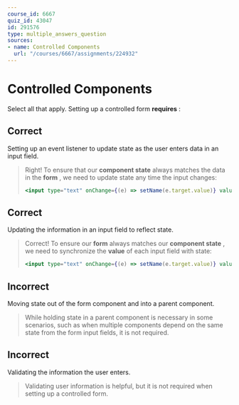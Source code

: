 ```yaml
---
course_id: 6667
quiz_id: 43047
id: 291576
type: multiple_answers_question
sources:
- name: Controlled Components
  url: "/courses/6667/assignments/224932"
---
```


# Controlled Components

Select all that apply. Setting up a controlled form **requires** :

## Correct

Setting up an event listener to update state as the user enters data in an input
field.

> Right! To ensure that our **component state** always matches the data in
> the **form** , we need to update state any time the input changes:
> 
> ```jsx
> <input type="text" onChange={(e) => setName(e.target.value)} value={name} />
> ```

## Correct

Updating the information in an input field to reflect state.

> Correct! To ensure our **form** always matches our **component state** , we need
> to synchronize the **value** of each input field with state:
> 
> ```jsx
> <input type="text" onChange={(e) => setName(e.target.value)} value={name} />
> ```

## Incorrect

Moving state out of the form component and into a parent component.

> While holding state in a parent component is necessary in some scenarios, such
> as when multiple components depend on the same state from the form input fields,
> it is not required.

## Incorrect

Validating the information the user enters.

> Validating user information is helpful, but it is not required when setting up a
> controlled form.
